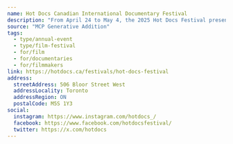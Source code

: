 ```yaml
---
name: Hot Docs Canadian International Documentary Festival
description: "From April 24 to May 4, the 2025 Hot Docs Festival presented 113 documentaries from 47 countries to audiences in Toronto cinemas. The 11-day event featured 179 screenings on five screens at two venues across the city, along with over 150 filmmaker Q&As."
source: "MCP Generative Addition"
tags:
  - type/annual-event
  - type/film-festival
  - for/film
  - for/documentaries
  - for/filmmakers
link: https://hotdocs.ca/festivals/hot-docs-festival
address:
  streetAddress: 506 Bloor Street West
  addressLocality: Toronto
  addressRegion: ON
  postalCode: M5S 1Y3
social:
  instagram: https://www.instagram.com/hotdocs_/
  facebook: https://www.facebook.com/hotdocsfestival/
  twitter: https://x.com/hotdocs
---
```

